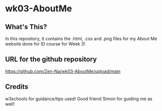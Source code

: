 # wk03-AboutMe

## What's This?
In this repository, it contains the .html, .css and .png files for my About Me website done for ID course for Week 3!

## URL for the github repository
https://github.com/Zen-Na/wk03-AboutMe/upload/main

## Credits
w3schools for guidance/tips used!
Good friend Simon for guiding me as well!
